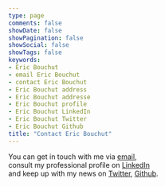 ```yaml
---
type: page
comments: false
showDate: false
showPagination: false
showSocial: false
showTags: false
keywords:
- Eric Bouchut
- email Eric Bouchut
- contact Eric Bouchut
- Eric Bouchut address
- Eric Bouchut addresse
- Eric Bouchut profile
- Eric Bouchut LinkedIn
- Eric Bouchut Twitter
- Eric Bouchut Github
title: "Contact Eric Bouchut"
---
```

You can get in touch with me via [email][], 
<br />consult my professional profile on [LinkedIn][] 
<br />and keep up with my news on  [Twitter][], [Github][].



   [email]:mailto:EricBouchut@gmail.com
   [linkedin]:https://www.linkedin.com/in/ebouchut
   [twitter]:https://twitter.com/ebouchut
   [github]:https://github.com/ebouchut
